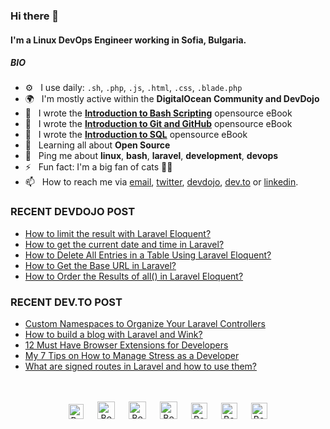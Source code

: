 ### Hi there 👋

#### I'm a Linux DevOps Engineer working in Sofia, Bulgaria.

##### BIO

- ⚙️&nbsp;&nbsp; I use daily: `.sh`, `.php`, `.js`, `.html`, `.css`, `.blade.php`
- 🌍&nbsp;&nbsp; I'm mostly active within the **DigitalOcean Community and DevDojo**
- 📖&nbsp;&nbsp; I wrote the **[Introduction to Bash Scripting](https://github.com/bobbyiliev/introduction-to-bash-scripting)** opensource eBook
- 📗&nbsp;&nbsp; I wrote the **[Introduction to Git and GitHub](https://github.com/bobbyiliev/introduction-to-git-and-github-ebook)** opensource eBook
- 📕&nbsp;&nbsp; I wrote the **[Introduction to SQL](https://github.com/bobbyiliev/introduction-to-sql)** opensource eBook
- 🌱&nbsp;&nbsp; Learning all about **Open Source**
- 💬&nbsp;&nbsp; Ping me about **linux**, **bash**, **laravel**, **development**, **devops**
- ⚡️&nbsp;&nbsp; Fun fact: I'm a big fan of cats 🐱‍💻
- 📫&nbsp;&nbsp; How to reach me via [email], [twitter], [devdojo], [dev.to] or [linkedin].

### RECENT DEVDOJO POST

<!-- DEVDOJO:START -->
- [How to limit the result with Laravel Eloquent?](https://devdojo.com/bobbyiliev/how-to-limit-the-result-with-laravel-eloquent)
- [How to get the current date and time in Laravel?](https://devdojo.com/bobbyiliev/how-to-get-the-current-date-and-time-in-laravel)
- [How to Delete All Entries in a Table Using Laravel Eloquent?](https://devdojo.com/bobbyiliev/how-to-delete-all-entries-in-a-table-using-laravel-eloquent)
- [How to Get the Base URL in Laravel?](https://devdojo.com/bobbyiliev/how-to-get-the-base-url-in-laravel)
- [How to Order the Results of all() in Laravel Eloquent?](https://devdojo.com/bobbyiliev/how-to-order-the-results-of-all-in-laravel-eloquent)
<!-- DEVDOJO:END -->

### RECENT DEV.TO POST
<!-- BLOG-POST-LIST:START -->
- [Custom Namespaces to Organize Your Laravel Controllers](https://dev.to/bobbyiliev/custom-namespaces-to-organize-your-laravel-controllers-28oa)
- [How to build a blog with Laravel and Wink?](https://dev.to/bobbyiliev/how-to-build-a-blog-with-laravel-and-wink-5co4)
- [12 Must Have Browser Extensions for Developers](https://dev.to/bobbyiliev/12-must-have-browser-extensions-for-developers-5lf)
- [My 7 Tips on How to Manage Stress as a Developer](https://dev.to/bobbyiliev/my-7-tips-on-how-to-manage-stress-as-a-developer-34k9)
- [What are signed routes in Laravel and how to use them?](https://dev.to/bobbyiliev/what-are-signed-routes-in-laravel-and-how-to-use-them-4kni)
<!-- BLOG-POST-LIST:END -->


<p align="center">
<br><br>
<a href="https://dev.to/bobbyiliev"> 
<img src="https://d2fltix0v2e0sb.cloudfront.net/dev-badge.svg" alt="Bobby Iliev dev to profile" width="24px"/></a>
&emsp;
<a href= "https://instagram.com/bobby.iliev">
<img src="https://img.icons8.com/ios-glyphs/256/000000/instagram-new.svg" alt="Bobby Iliev instagram profile" width="28px"/></a>
&emsp;
<a href="https://www.paypal.com/paypalme/bobbyiliev">
<img src="https://img.icons8.com/ios-glyphs/256/000000/paypal.png" alt="Bobby Iliev pay pal me profile" width="28px"/></a> 
&emsp;
<a href="https://bobbyiliev.com">
<img src="https://img.icons8.com/material/256/000000/globe--v1.png" alt="Bobby Iliev personal website" width="28px"/></a>
&emsp;
<a href="https://linkedin.com/in/bobby-iliev">
<img src="https://img.icons8.com/ios-filled/256/000000/linkedin.svg" alt="Bobby Iliev linked in profile" width="26px"/></a>
&emsp;
<a href="https://twitter.com/bobbyiliev_">
<img src="https://img.icons8.com/ios-filled/256/000000/twitter.svg" alt="Bobby Iliev twitter profile" width="26px"/></a>
&emsp;
<a href="https://youtube.com/channel/UCQWmdHTeAO0UvaNqve9udRw/">
<img src="https://img.icons8.com/ios-filled/256/000000/youtube.svg" alt="Bobby Iliev YouTube profile" width="26px"/></a>
</p>

[email]: mailto:bobby@bobbyiliev.com
[twitter]: https://twitter.com/bobbyiliev_
[devdojo]: https://devdojo.com/bobbyiliev
[dev.to]: https://dev.to/bobbyiliev
[linkedin]: https://www.linkedin.com/in/bobby-iliev
[youtube]: https://youtube.com/channel/UCQWmdHTeAO0UvaNqve9udRw/
